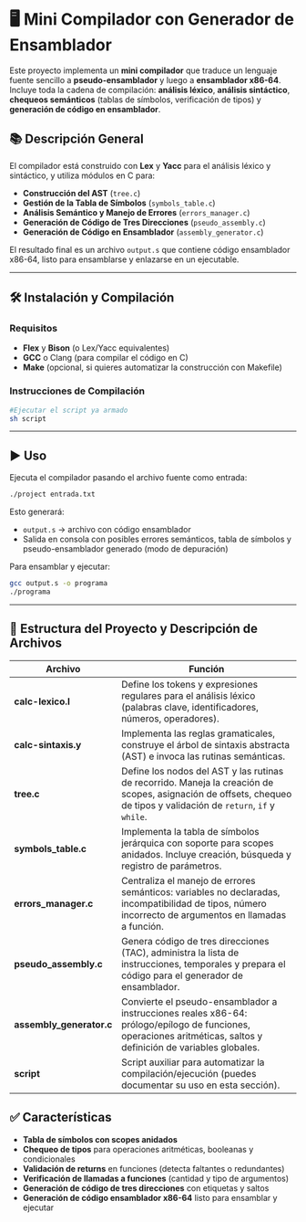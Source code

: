 # 🖥️ Mini Compilador con Generador de Ensamblador

Este proyecto implementa un **mini compilador** que traduce un lenguaje fuente sencillo a **pseudo-ensamblador** y luego a **ensamblador x86-64**.
Incluye toda la cadena de compilación: **análisis léxico**, **análisis sintáctico**, **chequeos semánticos** (tablas de símbolos, verificación de tipos) y **generación de código en ensamblador**.

## 📚 Descripción General

El compilador está construido con **Lex** y **Yacc** para el análisis léxico y sintáctico, y utiliza módulos en C para:

* **Construcción del AST** (`tree.c`)
* **Gestión de la Tabla de Símbolos** (`symbols_table.c`)
* **Análisis Semántico y Manejo de Errores** (`errors_manager.c`)
* **Generación de Código de Tres Direcciones** (`pseudo_assembly.c`)
* **Generación de Código en Ensamblador** (`assembly_generator.c`)

El resultado final es un archivo `output.s` que contiene código ensamblador x86-64, listo para ensamblarse y enlazarse en un ejecutable.

---

## 🛠️ Instalación y Compilación

### Requisitos

* **Flex** y **Bison** (o Lex/Yacc equivalentes)
* **GCC** o Clang (para compilar el código en C)
* **Make** (opcional, si quieres automatizar la construcción con Makefile)

### Instrucciones de Compilación

```bash
#Ejecutar el script ya armado
sh script
```

---

## ▶️ Uso

Ejecuta el compilador pasando el archivo fuente como entrada:

```bash
./project entrada.txt
```

Esto generará:

* `output.s` → archivo con código ensamblador
* Salida en consola con posibles errores semánticos, tabla de símbolos y pseudo-ensamblador generado (modo de depuración)

Para ensamblar y ejecutar:

```bash
gcc output.s -o programa
./programa
```

---

## 📂 Estructura del Proyecto y Descripción de Archivos

| Archivo                   | Función                                                                                                                                                              |
| ------------------------- | -------------------------------------------------------------------------------------------------------------------------------------------------------------------- |
| **calc-lexico.l**         | Define los tokens y expresiones regulares para el análisis léxico (palabras clave, identificadores, números, operadores).                                            |
| **calc-sintaxis.y**       | Implementa las reglas gramaticales, construye el árbol de sintaxis abstracta (AST) e invoca las rutinas semánticas.                                                  |
| **tree.c**                | Define los nodos del AST y las rutinas de recorrido. Maneja la creación de scopes, asignación de offsets, chequeo de tipos y validación de `return`, `if` y `while`. |
| **symbols\_table.c**      | Implementa la tabla de símbolos jerárquica con soporte para scopes anidados. Incluye creación, búsqueda y registro de parámetros.                                    |
| **errors\_manager.c**     | Centraliza el manejo de errores semánticos: variables no declaradas, incompatibilidad de tipos, número incorrecto de argumentos en llamadas a función.               |
| **pseudo\_assembly.c**    | Genera código de tres direcciones (TAC), administra la lista de instrucciones, temporales y prepara el código para el generador de ensamblador.                      |
| **assembly\_generator.c** | Convierte el pseudo-ensamblador a instrucciones reales x86-64: prólogo/epílogo de funciones, operaciones aritméticas, saltos y definición de variables globales.     |
| **script**                | Script auxiliar para automatizar la compilación/ejecución (puedes documentar su uso en esta sección).                                                                |

## ✅ Características

* **Tabla de símbolos con scopes anidados**
* **Chequeo de tipos** para operaciones aritméticas, booleanas y condicionales
* **Validación de returns** en funciones (detecta faltantes o redundantes)
* **Verificación de llamadas a funciones** (cantidad y tipo de argumentos)
* **Generación de código de tres direcciones** con etiquetas y saltos
* **Generación de código ensamblador x86-64** listo para ensamblar y ejecutar